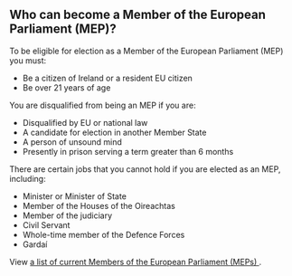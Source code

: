 ##  Who can become a Member of the European Parliament (MEP)?

To be eligible for election as a Member of the European Parliament (MEP) you
must:

  * Be a citizen of Ireland or a resident EU citizen 
  * Be over 21 years of age 

You are disqualified from being an MEP if you are:

  * Disqualified by EU or national law 
  * A candidate for election in another Member State 
  * A person of unsound mind 
  * Presently in prison serving a term greater than 6 months 

There are certain jobs that you cannot hold if you are elected as an MEP,
including:

  * Minister or Minister of State 
  * Member of the Houses of the Oireachtas 
  * Member of the judiciary 
  * Civil Servant 
  * Whole-time member of the Defence Forces 
  * Gardaí 

View [ a list of current Members of the European Parliament (MEPs)
](https://www.europarl.europa.eu/meps/en/full-list/all) .
